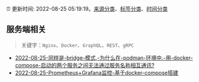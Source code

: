 :alarm_clock: 更新时间: 2022-08-25 05:19:19。[来源分类](../README.md)、[标签分类](../TAGS.md)、[时间分类](../TIMELINE.md)

## 服务端相关


> 关键字：`Nginx`、`Docker`、`GraphQL`、`REST`、`gRPC`



- [2022-08-25-同样是-bridge-模式,-为什么在-podman-环境中.-用-docker-compose-启动的两个服务之间无法通过服务名称相互通讯?](https://www.v2ex.com/t/875257) 
- [2022-08-25-Prometheus+Grafana监控-基于docker-compose搭建](https://toutiao.io/k/e9a645c) 